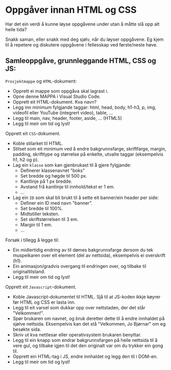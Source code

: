 # Oppgåver innan HTML og CSS

Har det ein verdi å kunne løyse oppgåvene under utan å måtte slå opp alt heile tida?
 
Snakk saman, eller snakk med deg sjølv, når du løyser oppgåvene. Eg kjem til å repetere og diskutere oppgåvene i fellesskap ved første/neste høve.

##  Samleoppgåve, grunnleggande HTML, CSS og JS:

`Prosjektmappe` og `HTML`-dokument:
- Opprett ei mappe som oppgåva skal lagrast i. 
- Opne denne MAPPA i Visual Studio Code.
- Opprett eit HTML-dokument. Kva navn?
- Legg inn minimum fylgjande taggar: html, head, body, h1-h3, p, img, videofil eller YouTube (integrert video), table, …
- Legg til main, nav, header, footer, aside, … (HTML5)
- Legg til meir om tid og lyst!

Opprett eit `CSS`-dokument.
- Koble stilarket til HTML.
- Stilset som eit minimum ved å endre bakgrunnsfarge, skriftfarge, margin, padding, skrifttype og størrelse på enkelte, utvalte taggar (eksempelvis h1, h2 og p).
- Lag ein `klasse` som kan gjenbrukast til å gjere fylgjande:
    - Definerer klassenavnet "boks" 
    - Set bredde og høgde til 500 px.
    - Kantlinje på 1 px bredde.
    - Avstand frå kantlinje til innhold/tekst er 1 em.
    - …
- Lag ein `ID` som skal bli brukt til å sette eit banner/ein header per side:
    - Definer ein ID med navn "banner".
    - Set bredde til 100%.
    - Midtstiller teksten.
    - Set skriftstørrelsen til 3 em.
    - Margin til 1 em.
    - …

Forsøk i tillegg å legge til: 
- Ein midlertidig endring av til dømes bakgrunnsfarge dersom du tek muspeikaren over eit element (del av nettsida), eksempelvis ei overskrift (h1).
- Ein animasjon/gradvis overgang til endringen over, og tilbake til originaltilstand.
- Legg til meir om tid og lyst!

Opprett eit `Javascript`-dokument.
- Koble Javascript-dokumentet til HTML. Sjå til at JS-koden ikkje køyrer før HTML og CSS er lasta inn.
- Legg til eit varsel som dukkar opp over nettstaden, der det står "Velkommen!".
- Spør brukaren om navnet, og bruk deretter dette til å endre innhaldet på sjølve nettsida. Eksempelvis kan det stå "Velkommen, Jo Bjørnar" om eg besøkte sida.
- Skriv ut kva nettlesar eller operativsystem brukaren benyttar.
- Legg til ein knapp som endrar bakgrunnsfargen på heile nettsida til å vere gul, og tilbake igjen til det den originalt var om du trykker ein gong til.
- Opprett ein HTML-tag i JS, endre innhaldet og legg den til i DOM-en.
- Legg til meir om tid og lyst!